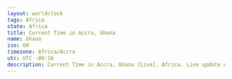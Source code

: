 ```yaml
---
layout: worldclock
tags: Africa
state: Africa
title: Current Time in Accra, Ghana
name: Ghana
iso: GH
timezone: Africa/Accra
utc: UTC -00:16
description: Current Time in Accra, Ghana [Live], Africa. Live update now time in Accra, timezone Africa/Accra, UTC -00:16, Country ISO code & Current Local Time.
---
```



